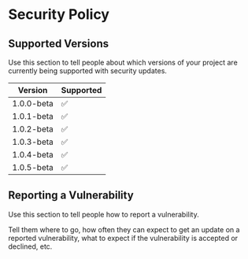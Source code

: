 # Security Policy

## Supported Versions

Use this section to tell people about which versions of your project are
currently being supported with security updates.

| Version | Supported          |
| ------- | ------------------ |
| 1.0.0-beta   | :white_check_mark: |
| 1.0.1-beta  | :white_check_mark:  |
| 1.0.2-beta  | :white_check_mark:  |
| 1.0.3-beta  | :white_check_mark:  |
| 1.0.4-beta  | :white_check_mark:  |
| 1.0.5-beta  | :white_check_mark:  |

## Reporting a Vulnerability

Use this section to tell people how to report a vulnerability.

Tell them where to go, how often they can expect to get an update on a
reported vulnerability, what to expect if the vulnerability is accepted or
declined, etc.
